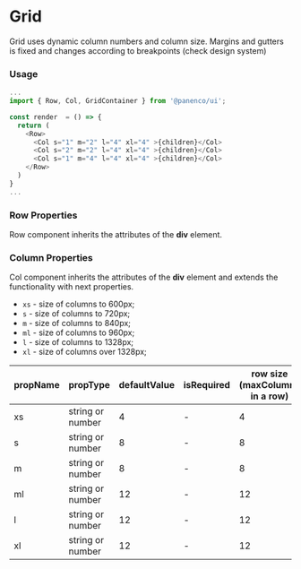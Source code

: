 # Grid

Grid uses dynamic column numbers and column size.
Margins and gutters is fixed and changes according to breakpoints (check design system)

### Usage

```js
...
import { Row, Col, GridContainer } from '@panenco/ui';

const render  = () => {
  return (
    <Row>
      <Col s="1" m="2" l="4" xl="4" >{children}</Col>
      <Col s="2" m="2" l="4" xl="4" >{children}</Col>
      <Col s="1" m="4" l="4" xl="4" >{children}</Col>
    </Row>
  )
}
...
```

<!-- STORY -->

### Row Properties

Row component inherits the attributes of the **div** element.

### Column Properties

Col component inherits the attributes of the **div** element and extends the functionality with next properties.

- `xs` - size of columns to 600px;
- `s` - size of columns to 720px;
- `m` - size of columns to 840px;
- `ml` - size of columns to 960px;
- `l` - size of columns to 1328px;
- `xl` - size of columns over 1328px;

| propName | propType         | defaultValue | isRequired | row size (maxColumns in a row) |
| -------- | ---------------- | ------------ | ---------- | ------------------------------ |
| xs       | string or number | 4            | -          | 4                              |
| s        | string or number | 8            | -          | 8                              |
| m        | string or number | 8            | -          | 8                              |
| ml       | string or number | 12           | -          | 12                             |
| l        | string or number | 12           | -          | 12                             |
| xl       | string or number | 12           | -          | 12                             |
